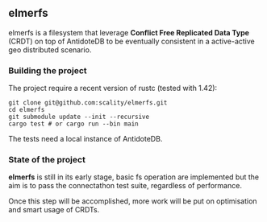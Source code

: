 elmerfs
-------

elmerfs is a filesystem that leverage **Conflict Free Replicated Data Type**
(CRDT) on top of AntidoteDB to be eventually consistent in a active-active
geo distributed scenario.

### Building the project

The project require a recent version of rustc (tested with 1.42):

```
git clone git@github.com:scality/elmerfs.git
cd elmerfs
git submodule update --init --recursive
cargo test # or cargo run --bin main
```

The tests need a local instance of AntidoteDB.

### State of the project

**elmerfs** is still in its early stage, basic fs operation are implemented
but the aim is to pass the connectathon test suite, regardless of performance.

Once this step will be accomplished, more work will be put on optimisation and
smart usage of CRDTs.


